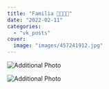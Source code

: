 ```yaml
---
title: "Familia 👨‍👩‍👧‍👦"
date: "2022-02-11"
categories: 
  - "vk_posts"
cover:
  image: "images/457241912.jpg"
---
```


![Additional Photo](https://vodpop.ru/wp-content/uploads/2023/07/457241913.jpg)

![Additional Photo](https://vodpop.ru/wp-content/uploads/2023/07/457241914.jpg)
